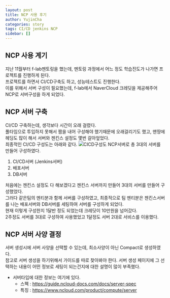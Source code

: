 ```yaml
---
layout: post
title: NCP 사용 후기
author: YujinCha
categories: story
tags: CI/CD jenkins NCP
sidebar: []
---
```

## NCP 사용 계기

지난 11월부터 f-lab멘토링을 했는데, 멘토링 과정에서 어느 정도 학습진도가 나가면 프로젝트를 진행하게 된다.<br>
프로젝트를 하면서 CI/CD구축도 하고, 성능테스트도 진행한다.<br>
이를 위해서 서버 구성이 필요했는데, f-lab에서 NaverCloud 크레딧을 제공해주어 NCP로 서버구성을 하게 되었다.<br>

## NCP 서버 구축 

CI/CD 구축하는데, 생각보다 시간이 오래 걸렸다.<br>
풀타임으로 투입하지 못해서 짬을 내어 구성해야 했기때문에 오래걸리기도 했고, 맨땅에 헤딩도 많이 해서 서버와 젠킨스 설정도 몇번 갈아엎었다.<br>
최종적인 CI/CD 구성도는 아래와 같다.
![CICD구성도](https://user-images.githubusercontent.com/19955465/230276236-7af529e0-b771-4688-9b80-cf959c9c1412.png)
NCP서버로 총 3대의 서버를 만들어 구성하였다.<br>
1. CI/CD서버 (Jenkins서버)<br>
2. 배포서버<br>
3. DB서버<br>

처음에는 젠킨스 설정도 다 해보겠다고 젠킨스 서버까지 만들어 3대의 서버를 만들어 구성했었다.<br>
그러다 같은팀의 멘티분과 함께 서버를 구성하였고, 최종적으로 팀 멘티분은 젠킨스서버를 나는 배포서버와 DB서버를 세팅하여 서버를 구성하게 되었다.<br>
현재 이렇게 구성한지 1달반 정도 되었는데 크레딧이 10만원을 넘어갔다.<br>
2주정도 서버를 3대로 구성하여 사용했었고 1달정도 서버 2대로 서비스를 이용했다.<br>


## NCP 서버 사양 결정
서버 생성시에 서버 사양을 선택할 수 있는데, 최소사양이 아닌 Compact로 생성하였다.<br>
참고로 서버 생성을 하기위해서 가이드를 따로 찾아봐야 한다. 서버 생성 페이지에 그 선택하는 내용이 어떤 정보로 세팅이 되는건지에 대한 설명이 많이 부족했다.
* 서버타입에 대한 정보는 여기에 있다. 
  * 스펙 : https://guide.ncloud-docs.com/docs/server-spec
  * 특징 : https://www.ncloud.com/product/compute/server


